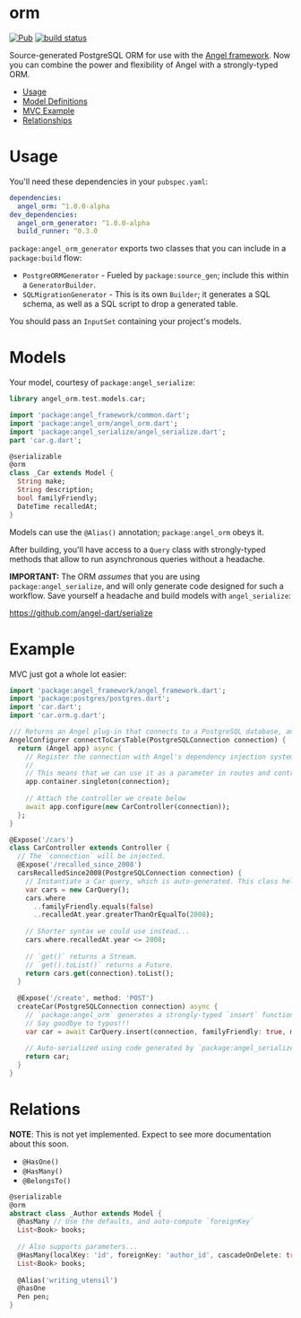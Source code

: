 # orm
[![Pub](https://img.shields.io/pub/v/angel_orm.svg)](https://pub.dartlang.org/packages/angel_orm)
[![build status](https://travis-ci.org/angel-dart/orm.svg)](https://travis-ci.org/angel-dart/orm)

Source-generated PostgreSQL ORM for use with the
[Angel framework](https://angel-dart.github.io).
Now you can combine the power and flexibility of Angel with a strongly-typed ORM.

* [Usage](#usage)
* [Model Definitions](#models)
* [MVC Example](#example)
* [Relationships](#relations)

# Usage
You'll need these dependencies in your `pubspec.yaml`:
```yaml
dependencies:
  angel_orm: ^1.0.0-alpha
dev_dependencies:
  angel_orm_generator: ^1.0.0-alpha
  build_runner: ^0.3.0
```

`package:angel_orm_generator` exports two classes that you can include
in a `package:build` flow:
* `PostgreORMGenerator` - Fueled by `package:source_gen`; include this within a `GeneratorBuilder`.
* `SQLMigrationGenerator` - This is its own `Builder`; it generates a SQL schema, as well as a SQL script to drop a generated table.

You should pass an `InputSet` containing your project's models.

# Models
Your model, courtesy of `package:angel_serialize`:

```dart
library angel_orm.test.models.car;

import 'package:angel_framework/common.dart';
import 'package:angel_orm/angel_orm.dart';
import 'package:angel_serialize/angel_serialize.dart';
part 'car.g.dart';

@serializable
@orm
class _Car extends Model {
  String make;
  String description;
  bool familyFriendly;
  DateTime recalledAt;
}
```

Models can use the `@Alias()` annotation; `package:angel_orm` obeys it.

After building, you'll have access to a `Query` class with strongly-typed methods that
allow to run asynchronous queries without a headache.

**IMPORTANT:** The ORM *assumes* that you are using `package:angel_serialize`, and will only generate code
designed for such a workflow. Save yourself a headache and build models with `angel_serialize`:

https://github.com/angel-dart/serialize

# Example

MVC just got a whole lot easier:

```dart
import 'package:angel_framework/angel_framework.dart';
import 'package:postgres/postgres.dart';
import 'car.dart';
import 'car.orm.g.dart';

/// Returns an Angel plug-in that connects to a PostgreSQL database, and sets up a controller connected to it...
AngelConfigurer connectToCarsTable(PostgreSQLConnection connection) {
  return (Angel app) async {
    // Register the connection with Angel's dependency injection system.
    // 
    // This means that we can use it as a parameter in routes and controllers.
    app.container.singleton(connection);
    
    // Attach the controller we create below
    await app.configure(new CarController(connection));
  };
}

@Expose('/cars')
class CarController extends Controller {
  // The `connection` will be injected.
  @Expose('/recalled_since_2008')
  carsRecalledSince2008(PostgreSQLConnection connection) {
    // Instantiate a Car query, which is auto-generated. This class helps us build fluent queries easily.
    var cars = new CarQuery();
    cars.where
      ..familyFriendly.equals(false)
      ..recalledAt.year.greaterThanOrEqualTo(2008);
    
    // Shorter syntax we could use instead...
    cars.where.recalledAt.year <= 2008;
    
    // `get()` returns a Stream.
    // `get().toList()` returns a Future.
    return cars.get(connection).toList();
  }
  
  @Expose('/create', method: 'POST')
  createCar(PostgreSQLConnection connection) async {
    // `package:angel_orm` generates a strongly-typed `insert` function on the query class.
    // Say goodbye to typos!!!
    var car = await CarQuery.insert(connection, familyFriendly: true, make: 'Honda');
    
    // Auto-serialized using code generated by `package:angel_serialize`
    return car;
  }
}
```

# Relations
**NOTE**: This is not yet implemented. Expect to see more documentation about this soon.

* `@HasOne()`
* `@HasMany()`
* `@BelongsTo()`

```dart
@serializable
@orm
abstract class _Author extends Model {
  @hasMany // Use the defaults, and auto-compute `foreignKey`
  List<Book> books;
  
  // Also supports parameters...
  @HasMany(localKey: 'id', foreignKey: 'author_id', cascadeOnDelete: true)
  List<Book> books;
  
  @Alias('writing_utensil')
  @hasOne
  Pen pen;
}
```